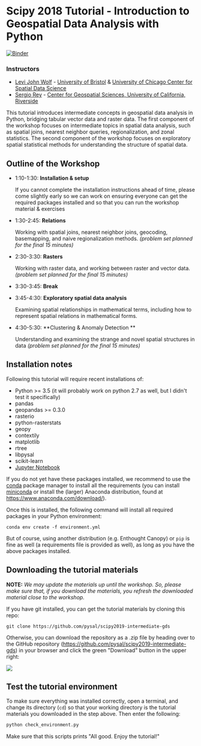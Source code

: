 # Scipy 2018 Tutorial - Introduction to Geospatial Data Analysis with Python 

[![Binder](https://mybinder.org/badge.svg)](https://mybinder.org/v2/gh/pysal/scipy2019-intermediate-gds/master)

### Instructors

- [Levi John Wolf](https://ljwolf.org) - [University of Bristol](http://www.bristol.ac.uk/geography/levi-j-wolf/overview.html) & [University of Chicago Center for Spatial Data Science](https://spatial.uchicago.edu/directory/levi-john-wolf-phd)
- [Sergio Rey](https://sergerey.org/) - [Center for Geospatial Sciences, University of California, Riverside](http://spatial.ucr.edu/peopleRey.html)


This tutorial introduces intermediate concepts in geospatial data analysis in Python, bridging tabular vector data and raster data. The first component of the workshop focuses on intermediate topics in spatial data analysis, such as spatial joins, nearest neighbor queries, regionalization, and zonal statistics. The second component of the workshop focuses on exploratory spatial statistical methods for understanding the structure of spatial data. 

## Outline of the Workshop

- 1:10-1:30: **Installation & setup**

  If you cannot complete the installation instructions ahead of time, please come slightly early so we can work on ensuring everyone can get the required packages installed and so that you can run the workshop material & exercises

- 1:30-2:45: **Relations**

    Working with spatial joins, nearest neighbor joins, geocoding, basemapping, and naive regionalization methods. *(problem set planned for the final 15 minutes)*

- 2:30-3:30: **Rasters**

    Working with raster data, and working between raster and vector data.  *(problem set planned for the final 15 minutes)*

- 3:30-3:45: **Break** 

- 3:45-4:30: **Exploratory spatial data analysis**

  Examining spatial relationships in mathematical terms, including how to represent spatial relations in mathematical forms. 

- 4:30-5:30: **Clustering & Anomaly Detection **

    Understanding and examining the strange and novel spatial structures in data *(problem set planned for the final 15 minutes)*

## Installation notes

Following this tutorial will require recent installations of:

- Python >= 3.5 (it will probably work on python 2.7 as well, but I didn't test it specifically)
- pandas
- geopandas >= 0.3.0
- rasterio
- python-rasterstats
- geopy
- contextily
- matplotlib
- rtree
- libpysal
- scikit-learn
- [Jupyter Notebook](http://jupyter.org)

If you do not yet have these packages installed, we recommend to use the [conda](http://conda.pydata.org/docs/intro.html) package manager to install all the requirements 
(you can install [miniconda](http://conda.pydata.org/miniconda.html) or install the (larger) Anaconda
distribution, found at https://www.anaconda.com/download/).

Once this is installed, the following command will install all required packages in your Python environment:

```
conda env create -f environment.yml
```

But of course, using another distribution (e.g. Enthought Canopy) or ``pip`` is fine as well (a requirements file is provided as well), as long as you have the above packages installed.


## Downloading the tutorial materials

**NOTE:** *We may update the materials up until the workshop. So, please make sure that, if you download the materials, you refresh the downloaded material close to the workshop.*

If you have git installed, you can get the tutorial materials by cloning this repo:

    git clone https://github.com/pysal/scipy2019-intermediate-gds

Otherwise, you can download the repository as a .zip file by heading over
to the GitHub repository (https://github.com/pysal/scipy2019-intermediate-gds) in
your browser and click the green "Download" button in the upper right:

![](img/download-button.png)

## Test the tutorial environment

To make sure everything was installed correctly, open a terminal, and change its directory (`cd`) so that your working directory is the tutorial materials you downloaded in the step above. Then enter the following:

```sh
python check_environment.py
```

Make sure that this scripts prints "All good. Enjoy the tutorial!"

